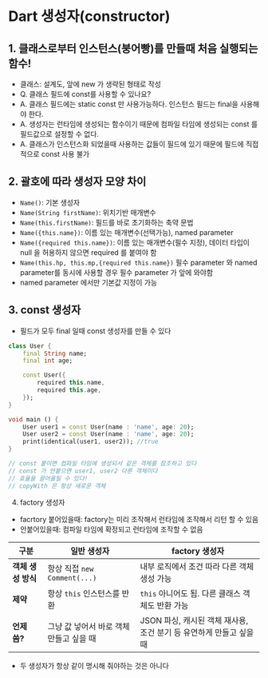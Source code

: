 # Dart 생성자(constructor)

## 1. 클래스로부터 인스턴스(붕어빵)를 만들때 처음 실행되는 함수!
- 클래스:  설계도, 앞에 new 가 생략된 형태로 작성
- Q. 클래스 필드에 const를 사용할 수 있나요?
- A. 클래스 필드에는 static const 만 사용가능하다. 인스턴스 필드는 final을 사용해야 한다.
- A. 생성자는 런타임에 생성되는 함수이기 때문에 컴파일 타임에 생성되는 const 를 필드값으로 설정할 수 없다.
- A. 클래스가 인스턴스화 되었을때 사용하는 값들이 필드에 있기 때문에 필드에 직접적으로 const 사용 불가

## 2. 괄호에 따라 생성자 모양 차이
- `Name()`: 기본 생성자
- `Name(String firstName)`: 위치기반 매개변수
- `Name(this.firstName)`: 필드를 바로 초기화하는 축약 문법
- `Name({this.name})`: 이름 있는 매개변수(선택가능), named parameter
- `Name({required this.name})`: 이름 있는 매개변수(필수 지정), 데이터 타입이 null 을 허용하지 않으면 required 를 붙여야 함
- `Name(this.hp, this.mp,{required this.name})` 필수 parameter 와 named parameter를 동시에 사용할 경우 필수 parameter 가 앞에 와야함
- named parameter 에서만 기본값 지정이 가능

## 3. const 생성자
- 필드가 모두 final 일때 const 생성자를 만들 수 있다
```dart
class User {
    final String name;
    final int age;

    const User({
        required this.name,
        required this.age,
    });
}

void main () {
    User user1 = const User(name : 'name', age: 20);
    User user2 = const User(name : 'name', age: 20);
    print(identical(user1, user2)); //true
}

// const 붙이면 컴파일 타임에 생성되서 같은 객체를 참조하고 있다
// const 가 안붙으면 user1, user2 다른 객체이다
// 효율을 끌어올릴 수 있다!
// copyWith 은 항상 새로운 객체

```

4. factory 생성자

- facrtory 붙어있을때: factory는 미리 조작해서 런타임에 조작해서 리턴 할 수 있음
- 안붙어있을때: 컴파일 타임에 확정되고 런타임에 조작할 수 없음

| 구분             | 일반 생성자                        | factory 생성자                                                   |
|------------------|------------------------------------|-------------------------------------------------------------------|
| **객체 생성 방식** | 항상 직접 `new Comment(...)`         | 내부 로직에서 조건 따라 다른 객체 생성 가능                           |
| **제약**          | 항상 `this` 인스턴스를 반환          | `this` 아니어도 됨. 다른 클래스 객체도 반환 가능                         |
| **언제 씀?**       | 그냥 값 넣어서 바로 객체 만들고 싶을 때 | JSON 파싱, 캐시된 객체 재사용, 조건 분기 등 유연하게 만들고 싶을 때       |

- 두 생성자가 항상 같이 명시해 줘야하는 것은 아니다

